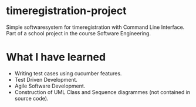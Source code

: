 # timeregistration-project
Simple softwaresystem for timeregistration with Command Line Interface. Part of a school project in the course Software Engineering. 

# What I have learned
- Writing test cases using cucumber features.
- Test Driven Development.
- Agile Software Development.
- Construction of UML Class and Sequence diagrammes (not contained in source code).
